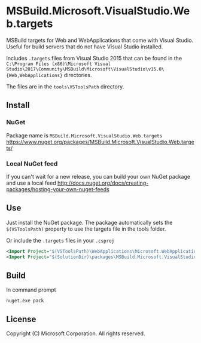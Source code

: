 # MSBuild.Microsoft.VisualStudio.Web.targets

MSBuild targets for Web and WebApplications that come with Visual Studio. Useful for build servers that do not have Visual Studio installed.

Includes `.targets` files from Visual Studio 2015 that can be found in the `C:\Program Files (x86)\Microsoft Visual Studio\2017\Community\MSBuild\Microsoft\VisualStudio\v15.0\{Web,WebApplications}` directories.

The files are in the `tools\VSToolsPath` directory.

## Install

### NuGet

Package name is `MSBuild.Microsoft.VisualStudio.Web.targets`
https://www.nuget.org/packages/MSBuild.Microsoft.VisualStudio.Web.targets/

### Local NuGet feed

If you can't wait for a new release, you can build your own NuGet package and use a local feed
http://docs.nuget.org/docs/creating-packages/hosting-your-own-nuget-feeds

## Use

Just install the NuGet package. The package automatically sets the `$(VSToolsPath)` property to use the targets file in the tools folder.

Or include the `.targets` files in your `.csproj`

```xml
<Import Project="$(VSToolsPath)\WebApplications\Microsoft.WebApplication.targets" Condition="'$(VSToolsPath)' != '' And Exists('$(VSToolsPath)\WebApplications\Microsoft.WebApplication.targets')" />
<Import Project="$(SolutionDir)\packages\MSBuild.Microsoft.VisualStudio.Web.targets.15.0.0\tools\VSToolsPath\WebApplications\Microsoft.WebApplication.targets" Condition="('$(VSToolsPath)' == '' Or !Exists('$(VSToolsPath)\WebApplications\Microsoft.WebApplication.targets')) And Exists('$(SolutionDir)\packages\MSBuild.Microsoft.VisualStudio.Web.targets.15.0.0\tools\VSToolsPath\WebApplications\Microsoft.WebApplication.targets')" />
```

## Build

In command prompt

    nuget.exe pack

## License

Copyright (C) Microsoft Corporation. All rights reserved.
